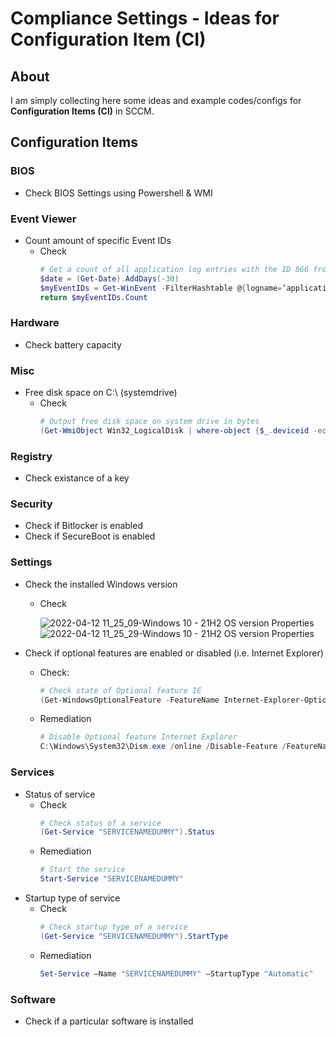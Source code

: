 # Compliance Settings - Ideas for Configuration Item (CI)
## About
I am simply collecting here some ideas and example codes/configs for **Configuration Items (CI)** in SCCM. 


## Configuration Items 
### BIOS
* Check BIOS Settings using Powershell & WMI
 
### Event Viewer
* Count amount of specific Event IDs
  * Check
    ```powershell
    # Get a count of all application log entries with the ID 866 from the last 30 days
    $date = (Get-Date).AddDays(-30)
    $myEventIDs = Get-WinEvent -FilterHashtable @{logname=’application’; id=866; StartTime = $date;} | measure
    return $myEventIDs.Count
    ```
### Hardware
* Check battery capacity

### Misc
* Free disk space on C:\ (systemdrive)
  * Check 
    ```powershell
    # Output free disk space on system drive in bytes
    (Get-WmiObject Win32_LogicalDisk | where-object {$_.deviceid -eq $env:systemdrive} | select freespace).freespace
    ```
  
### Registry
* Check existance of a key
 
### Security
* Check if Bitlocker is enabled
* Check if SecureBoot is enabled
  
### Settings
* Check the installed Windows version
  * Check
    
    ![2022-04-12 11_25_09-Windows 10 - 21H2 OS version Properties](https://user-images.githubusercontent.com/67605/162928188-3b09f86c-756a-4309-bfb7-981f4a47434e.png)
    ![2022-04-12 11_25_29-Windows 10 - 21H2 OS version Properties](https://user-images.githubusercontent.com/67605/162928203-ea64065d-d79a-462f-aacf-6c722bf0066a.png)
      
* Check if optional features are enabled or disabled (i.e. Internet Explorer)
  * Check:
    ```powershell
    # Check state of Optional feature IE
    (Get-WindowsOptionalFeature -FeatureName Internet-Explorer-Optional-amd64 -Online).State
    ```
  * Remediation
    ```powershell
    # Disable Optional feature Internet Explorer
    C:\Windows\System32\Dism.exe /online /Disable-Feature /FeatureName:Internet-Explorer-Optional-amd64 /Quiet /NoRestart
    ```
### Services
* Status of service
  * Check
    ```powershell
    # Check status of a service
    (Get-Service "SERVICENAMEDUMMY").Status
    ```
  * Remediation
    ```powershell
    # Start the service
    Start-Service "SERVICENAMEDUMMY"
    ```
* Startup type of service
  * Check
    ```powershell
    # Check startup type of a service
    (Get-Service "SERVICENAMEDUMMY").StartType
    ```
  * Remediation
    ```powershell
    Set-Service –Name "SERVICENAMEDUMMY" –StartupType "Automatic"
    ```
### Software
* Check if a particular software is installed
